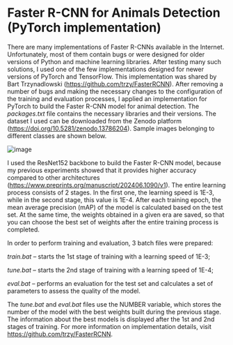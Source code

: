 # Faster R-CNN for Animals Detection (PyTorch implementation)
There are many implementations of Faster R-CNNs available in the Internet. Unfortunately, most of them contain bugs or were designed for older versions of Python and machine learning libraries. After testing many such solutions, I used one of the few implementations designed for newer versions of PyTorch and TensorFlow. This implementation was shared by Bart Trzynadlowski (https://github.com/trzy/FasterRCNN). After removing a number of bugs and making the necessary changes to the configuration of the training and evaluation processes, I applied an implementation for PyTorch to build the Faster R-CNN model for animal detection. The _packages.txt_ file contains the necessary libraries and their versions. The dataset I used can be downloaded from the Zenodo platform (https://doi.org/10.5281/zenodo.13786204). Sample images belonging to different classes are shown below.

![image](https://github.com/user-attachments/assets/1f27bf69-b064-4c12-aece-b93db3912227)

I used the ResNet152 backbone to build the Faster R-CNN model, because my previous experiments showed that it provides higher accuracy compared to other architectures (https://www.preprints.org/manuscript/202406.1090/v1). The entire learning process consists of 2 stages. In the first one, the learning speed is 1E-3, while in the second stage, this value is 1E-4. After each training epoch, the mean average precision (mAP) of the model is calculated based on the test set. At the same time, the weights obtained in a given era are saved, so that you can choose the best set of weights after the entire training process is completed.

In order to perform training and evaluation, 3 batch files were prepared:

 _train.bat_ – starts the 1st stage of training with a learning speed of 1E-3;
 
 _tune.bat_ – starts the 2nd stage of training with a learning speed of 1E-4;
 
 _eval.bat_ – performs an evaluation for the test set and calculates a set of parameters to assess the quality of the model.

The _tune.bat_ and _eval.bat_ files use the NUMBER variable, which stores the number of the model with the best weights built during the previous stage. The information about the best models is displayed after the 1st and 2nd stages of training. For more information on implementation details, visit https://github.com/trzy/FasterRCNN.
